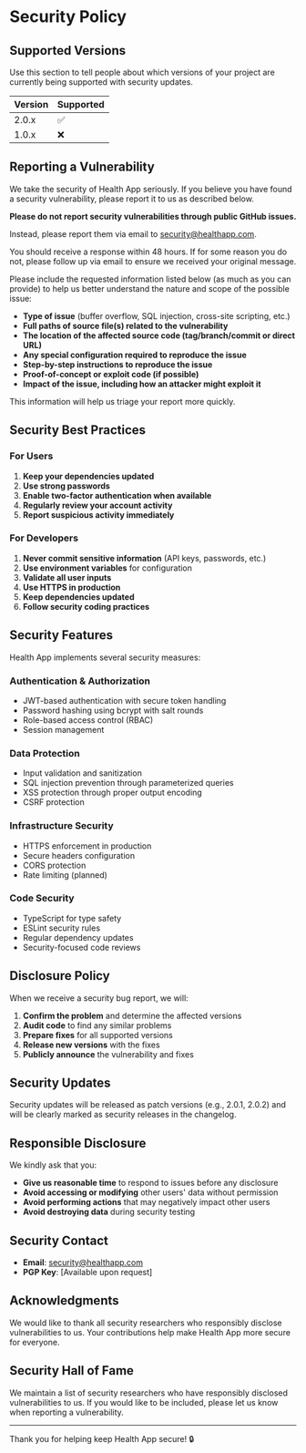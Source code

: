 # Security Policy

## Supported Versions

Use this section to tell people about which versions of your project are
currently being supported with security updates.

| Version | Supported          |
| ------- | ------------------ |
| 2.0.x   | :white_check_mark: |
| 1.0.x   | :x:                |

## Reporting a Vulnerability

We take the security of Health App seriously. If you believe you have found a security vulnerability, please report it to us as described below.

**Please do not report security vulnerabilities through public GitHub issues.**

Instead, please report them via email to [security@healthapp.com](mailto:security@healthapp.com).

You should receive a response within 48 hours. If for some reason you do not, please follow up via email to ensure we received your original message.

Please include the requested information listed below (as much as you can provide) to help us better understand the nature and scope of the possible issue:

* **Type of issue** (buffer overflow, SQL injection, cross-site scripting, etc.)
* **Full paths of source file(s) related to the vulnerability**
* **The location of the affected source code (tag/branch/commit or direct URL)**
* **Any special configuration required to reproduce the issue**
* **Step-by-step instructions to reproduce the issue**
* **Proof-of-concept or exploit code (if possible)**
* **Impact of the issue, including how an attacker might exploit it**

This information will help us triage your report more quickly.

## Security Best Practices

### For Users

1. **Keep your dependencies updated**
2. **Use strong passwords**
3. **Enable two-factor authentication when available**
4. **Regularly review your account activity**
5. **Report suspicious activity immediately**

### For Developers

1. **Never commit sensitive information** (API keys, passwords, etc.)
2. **Use environment variables** for configuration
3. **Validate all user inputs**
4. **Use HTTPS in production**
5. **Keep dependencies updated**
6. **Follow security coding practices**

## Security Features

Health App implements several security measures:

### Authentication & Authorization
- JWT-based authentication with secure token handling
- Password hashing using bcrypt with salt rounds
- Role-based access control (RBAC)
- Session management

### Data Protection
- Input validation and sanitization
- SQL injection prevention through parameterized queries
- XSS protection through proper output encoding
- CSRF protection

### Infrastructure Security
- HTTPS enforcement in production
- Secure headers configuration
- CORS protection
- Rate limiting (planned)

### Code Security
- TypeScript for type safety
- ESLint security rules
- Regular dependency updates
- Security-focused code reviews

## Disclosure Policy

When we receive a security bug report, we will:

1. **Confirm the problem** and determine the affected versions
2. **Audit code** to find any similar problems
3. **Prepare fixes** for all supported versions
4. **Release new versions** with the fixes
5. **Publicly announce** the vulnerability and fixes

## Security Updates

Security updates will be released as patch versions (e.g., 2.0.1, 2.0.2) and will be clearly marked as security releases in the changelog.

## Responsible Disclosure

We kindly ask that you:

- **Give us reasonable time** to respond to issues before any disclosure
- **Avoid accessing or modifying** other users' data without permission
- **Avoid performing actions** that may negatively impact other users
- **Avoid destroying data** during security testing

## Security Contact

- **Email**: [security@healthapp.com](mailto:security@healthapp.com)
- **PGP Key**: [Available upon request]

## Acknowledgments

We would like to thank all security researchers who responsibly disclose vulnerabilities to us. Your contributions help make Health App more secure for everyone.

## Security Hall of Fame

We maintain a list of security researchers who have responsibly disclosed vulnerabilities to us. If you would like to be included, please let us know when reporting a vulnerability.

---

Thank you for helping keep Health App secure! 🔒 